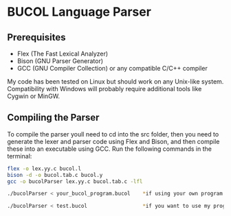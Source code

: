 # BUCOL Language Parser

## Prerequisites
- Flex (The Fast Lexical Analyzer)
- Bison (GNU Parser Generator)
- GCC (GNU Compiler Collection) or any compatible C/C++ compiler

My code has been tested on Linux but should work on any Unix-like system. Compatibility with Windows will probably require additional tools like Cygwin or MinGW.

## Compiling the Parser
To compile the parser youll need to cd into the src folder, then you need to generate the lexer and parser code using Flex and Bison, and then compile these into an executable using GCC. Run the following commands in the terminal:

```bash
flex -o lex.yy.c bucol.l
bison -d -o bucol.tab.c bucol.y
gcc -o bucolParser lex.yy.c bucol.tab.c -lfl

./bucolParser < your_bucol_program.bucol    *if using your own program file

./bucolParser < test.bucol                  *if you want to use my program file
